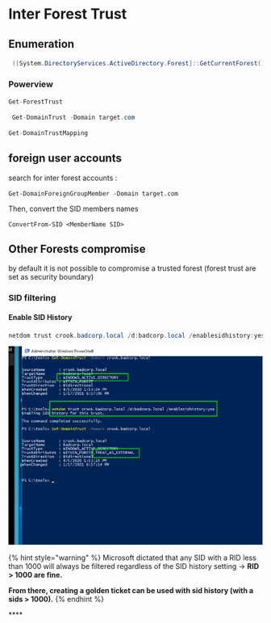 # Inter Forest Trust

## Enumeration

```csharp
 ([System.DirectoryServices.ActiveDirectory.Forest]::GetCurrentForest()).GetAllTrustRelationships()
```

### Powerview

```csharp
Get-ForestTrust
```

```csharp
 Get-DomainTrust -Domain target.com
```

```csharp
Get-DomainTrustMapping
```

## foreign user accounts

search for inter forest accounts :

```text
Get-DomainForeignGroupMember -Domain target.com
```

Then, convert the SID members names

```text
ConvertFrom-SID <MemberName SID>
```

## Other Forests compromise

by default it is not possible to compromise a trusted forest \(forest trust are set as security boundary\)

### SID filtering

#### Enable SID History

```csharp
netdom trust crook.badcorp.local /d:badcorp.local /enablesidhistory:yes
```

![](../../../../.gitbook/assets/image%20%28305%29%20%281%29.png)

{% hint style="warning" %}
Microsoft dictated that any SID with a RID less than 1000 will always be filtered regardless of the SID history setting -&gt; **RID &gt; 1000 are fine.**

**From there, creating a golden ticket can be used with sid history \(with a sids &gt; 1000\).**
{% endhint %}

\*\*\*\*

